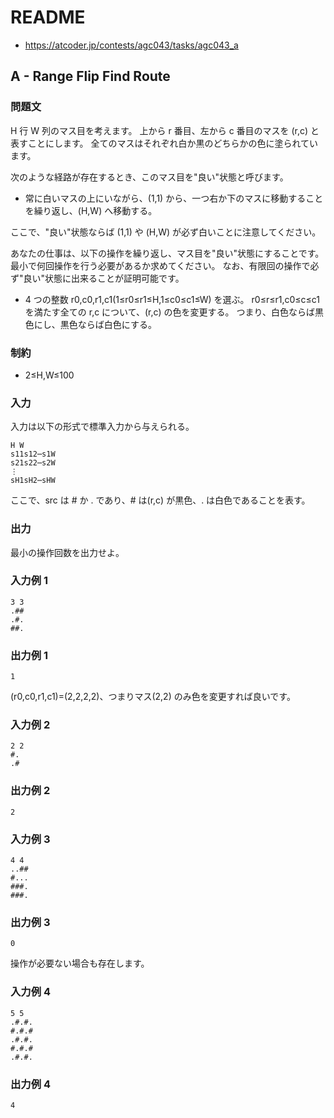 # README
- <https://atcoder.jp/contests/agc043/tasks/agc043_a>
## A - Range Flip Find Route
### 問題文
H 行 W 列のマス目を考えます。
上から r 番目、左から c 番目のマスを (r,c) と表すことにします。
全てのマスはそれぞれ白か黒のどちらかの色に塗られています。

次のような経路が存在するとき、このマス目を"良い"状態と呼びます。

- 常に白いマスの上にいながら、(1,1) から、一つ右か下のマスに移動することを繰り返し、(H,W) へ移動する。

ここで、"良い"状態ならば (1,1) や (H,W) が必ず白いことに注意してください。

あなたの仕事は、以下の操作を繰り返し、マス目を"良い"状態にすることです。
最小で何回操作を行う必要があるか求めてください。
なお、有限回の操作で必ず"良い"状態に出来ることが証明可能です。

- 4 つの整数 r0​,c0​,r1​,c1​(1≤r0​≤r1​≤H,1≤c0​≤c1​≤W) を選ぶ。
  r0​≤r≤r1​,c0​≤c≤c1​ を満たす全ての r,c について、(r,c) の色を変更する。
  つまり、白色ならば黒色にし、黒色ならば白色にする。
### 制約
- 2≤H,W≤100
### 入力
入力は以下の形式で標準入力から与えられる。

```
H W
s11​s12​⋯s1W
s21​s22​⋯s2W
⋮
sH1​sH2​⋯sHW
```

ここで、src​ は # か . であり、# は(r,c) が黒色、. は白色であることを表す。
### 出力
最小の操作回数を出力せよ。
### 入力例 1
```
3 3
.##
.#.
##.
```
### 出力例 1
```
1
```

(r0​,c0​,r1​,c1​)=(2,2,2,2)、つまりマス(2,2) のみ色を変更すれば良いです。
### 入力例 2
```
2 2
#.
.#
```
### 出力例 2
```
2
```

### 入力例 3
```
4 4
..##
#...
###.
###.
```
### 出力例 3
```
0
```

操作が必要ない場合も存在します。
### 入力例 4
```
5 5
.#.#.
#.#.#
.#.#.
#.#.#
.#.#.
```
### 出力例 4
```
4
```
